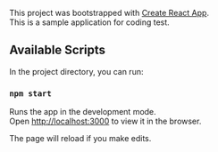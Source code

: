 This project was bootstrapped with [Create React App](https://github.com/facebook/create-react-app).<br />
This is a sample application for coding test.

## Available Scripts

In the project directory, you can run:

### `npm start`

Runs the app in the development mode.<br />
Open [http://localhost:3000](http://localhost:3000) to view it in the browser.

The page will reload if you make edits.
